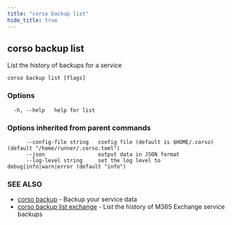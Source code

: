 ```yaml
---
title: "corso backup list"
hide_title: true
---
```

## corso backup list

List the history of backups for a service

```
corso backup list [flags]
```

### Options

```
  -h, --help   help for list
```

### Options inherited from parent commands

```
      --config-file string   config file (default is $HOME/.corso) (default "/home/runner/.corso.toml")
      --json                 output data in JSON format
      --log-level string     set the log level to debug|info|warn|error (default "info")
```

### SEE ALSO

* [corso backup](corso_backup.md)	 - Backup your service data
* [corso backup list exchange](corso_backup_list_exchange.md)	 - List the history of M365 Exchange service backups

